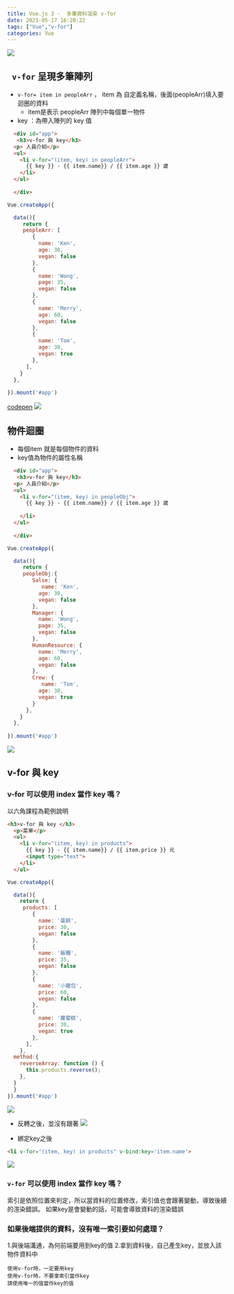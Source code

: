```yaml
---
title: Vue.js 3 -  多筆資料渲染 v-for
date: 2021-05-17 16:20:22
tags: ["Vue","v-for"] 
categories: Vue
---
```

![](https://i.imgur.com/NBBY8vo.png)


## ` v-for` 呈現多筆陣列
* `v-for= item in peopleArr` ， item 為 自定義名稱，後面(peopleArr)填入要迴圈的資料
  * item是表示 peopleArr 陣列中每個單一物件
* key ：為帶入陣列的 key 值

```html
  <div id="app">
   <h3>v-for 與 key</h3>
  <p> 人員介紹</p>
  <ul>
    <li v-for="(item, key) in peopleArr">
      {{ key }} - {{ item.name}} / {{ item.age }} 歲
    </li>
  </ul>
    
  </div>

```
```javascript
Vue.createApp({

  data(){
     return {
     peopleArr: [
        {
          name: 'Ken',
          age: 30,
          vegan: false
        },
        {
          name: 'Wong',
          page: 35,
          vegan: false
        },
        {
          name: 'Merry',
          age: 60,
          vegan: false
        },
        {
          name: 'Tom',
          age: 30,
          vegan: true
        },
      ],
    }
  },
  
}).mount('#app')
```
[codepen](https://codepen.io/Eva-go/pen/powVYmN)
![](https://i.imgur.com/TebHrmC.png)

## 物件迴圈
* 每個item 就是每個物件的資料
* key值為物件的屬性名稱

```html
  <div id="app">
   <h3>v-for 與 key</h3>
  <p> 人員介紹</p>
  <ul>
    <li v-for="(item, key) in peopleObj">
      {{ key }} - {{ item.name}} / {{ item.age }} 歲
    
    </li>
  </ul>
    
  </div>

```
```javascript
Vue.createApp({

  data(){
     return {
     peopleObj:{
        Salse: {
           name: 'Ken',
          age: 30,
          vegan: false
        },
        Manager: {
          name: 'Wong',
          page: 35,
          vegan: false
        },
        HumanResource: {
          name: 'Merry',
          age: 60,
          vegan: false
        },
        Crew: {
           name: 'Tom',
          age: 30,
          vegan: true
        }
      },
    }
  },
  
}).mount('#app')
```
![](https://i.imgur.com/tzjh6Ah.png)

## v-for 與 key


### v-for 可以使用 index 當作 key 嗎？
以六角課程為範例說明


```html
<h3>v-for 與 key </h3>
  <p>菜單</p>
  <ul>
    <li v-for="(item, key) in products">
      {{ key }} - {{ item.name}} / {{ item.price }} 元
      <input type="text">
    </li>
  </ul>
```
```javascript
Vue.createApp({

  data(){
    return {
     products: [
        {
          name: '蛋餅',
          price: 30,
          vegan: false
        },
        {
          name: '飯糰',
          price: 35,
          vegan: false
        },
        {
          name: '小籠包',
          price: 60,
          vegan: false
        },
        {
          name: '蘿蔔糕',
          price: 30,
          vegan: true
        },
      ],
    },
  method:{
    reverseArray: function () {
      this.products.reverse();
    },
  }
  }
}).mount('#app')
```
![](https://i.imgur.com/GKjdBGd.png)

* 反轉之後，並沒有跟著
![](https://i.imgur.com/ALe8vst.png)

* 綁定key之後
``` html
<li v-for="(item, key) in products" v-bind:key='item.name'>
```

![](https://i.imgur.com/kbtUwy1.png)

### `v-for` 可以使用 index 當作 key 嗎？
索引是依照位置來判定，所以當資料的位置修改，索引值也會跟著變動，導致後續的渲染錯誤。
如果key是會變動的話，可能會導致資料的渲染錯誤

### 如果後端提供的資料，沒有唯一索引要如何處理？
  1.與後端溝通，為何前端要用到key的值
  2.拿到資料後，自己產生key，並放入該物件資料中

```
使用v-for時，一定要用key 
使用v-for時，不要拿索引當作key
請使用唯一的值當作key的值
```
